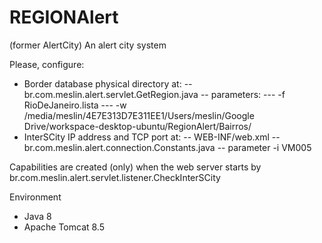 # REGIONAlert
(former AlertCity)
An alert city system

Please, configure:
- Border database physical directory at:
-- br.com.meslin.alert.servlet.GetRegion.java
-- parameters:
--- -f RioDeJaneiro.lista 
--- -w /media/meslin/4E7E313D7E311EE1/Users/meslin/Google Drive/workspace-desktop-ubuntu/RegionAlert/Bairros/
- InterSCity IP address and TCP port at:
-- WEB-INF/web.xml
-- br.com.meslin.alert.connection.Constants.java
-- parameter -i VM005 

Capabilities are created (only) when the web server starts by br.com.meslin.alert.servlet.listener.CheckInterSCity

Environment
- Java 8
- Apache Tomcat 8.5
